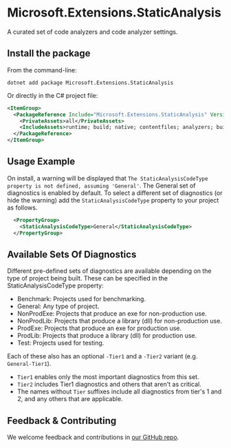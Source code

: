# Microsoft.Extensions.StaticAnalysis

A curated set of code analyzers and code analyzer settings.

## Install the package

From the command-line:

```dotnetcli
dotnet add package Microsoft.Extensions.StaticAnalysis
```

Or directly in the C# project file:

```xml
<ItemGroup>
  <PackageReference Include="Microsoft.Extensions.StaticAnalysis" Version="[CURRENTVERSION]" >
    <PrivateAssets>all</PrivateAssets>
    <IncludeAssets>runtime; build; native; contentfiles; analyzers; buildtransitive</IncludeAssets>
  </PackageReference>
</ItemGroup>
```

## Usage Example

On install, a warning will be displayed that `The StaticAnalysisCodeType property is not defined, assuming 'General'`. The General set of diagnostics is enabled by default. To select a different set of diagnostics (or hide the warning) add the `StaticAnalysisCodeType` property to your project as follows.

```XML
  <PropertyGroup>
    <StaticAnalysisCodeType>General</StaticAnalysisCodeType>
  </PropertyGroup>
```

## Available Sets Of Diagnostics

Different pre-defined sets of diagnostics are available depending on the type of project being built. These can be specified in the StaticAnalysisCodeType property:
- Benchmark: Projects used for benchmarking.
- General: Any type of project.
- NonProdExe: Projects that produce an exe for non-production use.
- NonProdLib: Projects that produce a library (dll) for non-production use.
- ProdExe: Projects that produce an exe for production use.
- ProdLib: Projects that produce a library (dll) for production use.
- Test: Projects used for testing.

Each of these also has an optional `-Tier1` and a `-Tier2` variant (e.g. `General-Tier1`).
- `Tier1` enables only the most important diagnostics from this set.
- `Tier2` includes Tier1 diagnostics and others that aren't as critical.
- The names without `Tier` suffixes include all diagnostics from tier's 1 and 2, and any others that are applicable.

## Feedback & Contributing

We welcome feedback and contributions in [our GitHub repo](https://github.com/dotnet/extensions).
